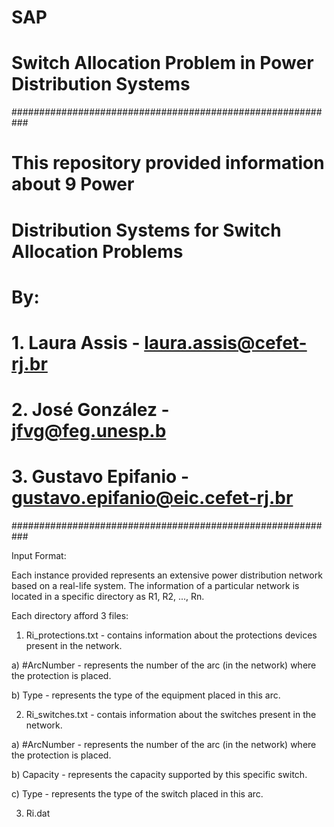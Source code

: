 # SAP
# Switch Allocation Problem in Power Distribution Systems

###########################################################
# This repository provided information about 9 Power 
# Distribution Systems for Switch Allocation Problems 
# By:
# 1. Laura Assis - laura.assis@cefet-rj.br
# 2. José González - jfvg@feg.unesp.b
# 3. Gustavo Epifanio - gustavo.epifanio@eic.cefet-rj.br
###########################################################

Input Format:

Each instance provided represents an extensive power distribution network based on a real-life system. The information of a particular network is located in a specific directory as R1, R2, ..., Rn.

Each directory afford 3 files:

1. Ri_protections.txt - contains information about the protections devices present in the network.

  a) #ArcNumber - represents the number of the arc (in the network) where the protection is placed.

  b) Type - represents the type of the equipment placed in this arc.

2. Ri_switches.txt - contais information about the switches present in the network.

  a) #ArcNumber - represents the number of the arc (in the network) where the protection is placed.

  b) Capacity - represents the capacity supported by this specific switch.

  c) Type - represents the type of the switch placed in this arc.

3. Ri.dat
